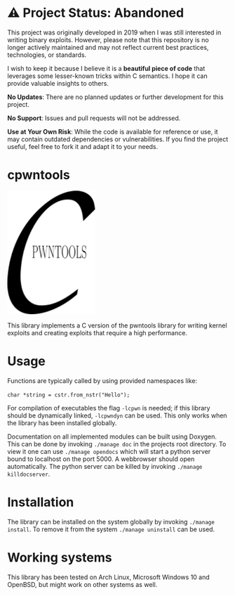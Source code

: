 # ⚠️ Project Status: Abandoned
This project was originally developed in 2019 when I was still interested in writing binary exploits. However, please note that this repository is no longer actively maintained and may not reflect current best practices, technologies, or standards.

I wish to keep it because I believe it is a **beautiful piece of code** that leverages some lesser-known tricks within C semantics. I hope it can provide valuable insights to others.

**No Updates**: There are no planned updates or further development for this project.

**No Support**: Issues and pull requests will not be addressed.

**Use at Your Own Risk**: While the code is available for reference or use, it may contain outdated dependencies or vulnerabilities.
If you find the project useful, feel free to fork it and adapt it to your needs.

# cpwntools
<img src="cpwnlogo.png" alt="drawing" width="200" heigt="200"/>

This library implements a C version of the pwntools library for writing kernel exploits and
creating exploits that require a high performance.

# Usage

Functions are typically called by using provided namespaces like:

`char *string = cstr.from_nstr("Hello");`

For compilation of executables the flag `-lcpwn` is needed; if this library should be dynamically
linked, `-lcpwndyn` can be used. This only works when the library has been installed globally.

Documentation on all implemented modules can be built using Doxygen. 
This can be done by invoking `./manage doc` in the projects root directory.
To view it one can use `./manage opendocs` which will start a python server bound to localhost on the port 5000. A webbrowser should open automatically.
The python server can be killed by invoking `./manage killdocserver`.

# Installation
The library can be installed on the system globally by invoking `./manage install`.
To remove it from the system `./manage uninstall` can be used.

# Working systems
This library has been tested on Arch Linux, Microsoft Windows 10 and OpenBSD, but might work on other
systems as well.

